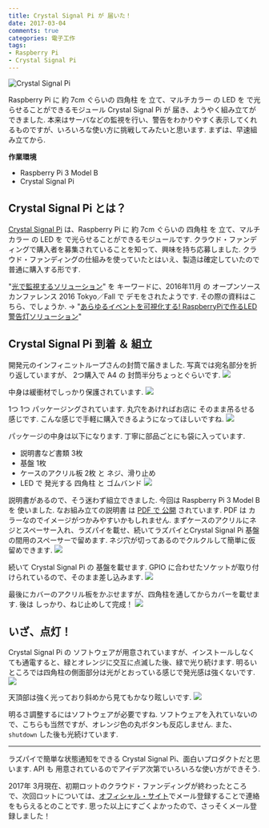 ```yaml
---
title: Crystal Signal Pi が 届いた！
date: 2017-03-04
comments: true
categories: 電子工作
tags:
- Raspberry Pi
- Crystal Signal Pi
---
```


![](/images/raspi/crystal-signal-pi/crystal-signal-pi.png "Crystal Signal Pi")

Raspberry Pi に 約 7cm ぐらいの 四角柱 を 立て、マルチカラー の LED を で光らせることができるモジュール Crystal Signal Pi が 届き、ようやく組み立てができました. 本来はサーバなどの監視を行い、警告をわかりやすく表示してくれるものですが、いろいろな使い方に挑戦してみたいと思います. まずは、早速組み立てから.

**作業環境**
- Raspberry Pi 3 Model B
- Crystal Signal Pi


## Crystal Signal Pi とは？
[Crystal Signal Pi](http://crystal-signal.com/) は、Raspberry Pi に 約 7cm ぐらいの 四角柱 を 立て、マルチカラー の LED を で光らせることができるモジュールです.
クラウド・ファンディングで購入者を募集されていることを知って、興味を持ち応募しました. クラウド・ファンディングの仕組みを使っていたとはいえ、製造は確定していたので普通に購入する形です.

"[光で監視するソリューション](https://www.infiniteloop.co.jp/blog/2016/11/release-crystal-signal-pi/)" を キーワードに、2016年11月 の オープンソースカンファレンス 2016 Tokyo／Fall で デモをされたようです.
その際の資料はこちら、でしょうか. → "[あらゆるイベントを可視化する! RaspberryPiで作るLED警告灯ソリューション](https://www.slideshare.net/infinite_loop/raspberrypiled)"


## Crystal Signal Pi 到着 ＆ 組立
開発元のインフィニットループさんの封筒で届きました. 写真では宛名部分を折り返していますが、 2つ購入で A4 の 封筒半分ちょっとぐらいです.
![](/images/raspi/crystal-signal-pi/build/01.jpg)

中身は緩衝材でしっかり保護されています.
![](/images/raspi/crystal-signal-pi/build/02.jpg)

1つ 1つ パッケージングされています. 丸穴をあければお店に そのまま吊るせる感じです. こんな感じで手軽に購入できるようになってほしいですね.
![](/images/raspi/crystal-signal-pi/build/03.jpg)

パッケージの中身は以下になります. 丁寧に部品ごとにも袋に入っています.
- 説明書など書類 3枚
- 基盤 1枚
- ケースのアクリル板 2枚 と ネジ、滑り止め
- LED で 発光する 四角柱 と ゴムバンド
![](/images/raspi/crystal-signal-pi/build/04.jpg)

説明書があるので、そう迷わず組立できました. 今回は Raspberry Pi 3 Model B を 使いました. なお組み立ての説明書 は [PDF で 公開](http://crystal-signal.com/other/Crystal_Signal_Pi_construction.pdf) されています. PDF は カラーなのでイメージがつかみやすいかもしれません.
まずケースのアクリルにネジとスペーサー入れ、ラズパイを載せ、続いてラズパイとCrystal Signal Pi 基盤の間用のスペーサーで留めます. ネジ穴が切ってあるのでクルクルして簡単に仮留めできます.
![](/images/raspi/crystal-signal-pi/build/05.jpg)

続いて Crystal Signal Pi の 基盤を載せます. GPIO に合わせたソケットが取り付けられているので、そのまま差し込みます.
![](/images/raspi/crystal-signal-pi/build/06.jpg)

最後にカバーのアクリル板をかぶせますが、四角柱を通してからカバーを載せます. 後は しっかり、ねじ止めして完成！
![](/images/raspi/crystal-signal-pi/build/07.jpg)


## いざ、点灯！
Crystal Signal Pi の ソフトウェアが用意されていますが、インストールしなくても通電すると、緑とオレンジに交互に点滅した後、緑で光り続けます.
明るいところでは四角柱の側面部分は光がとおっている感じで発光感は強くないです.
![](/images/raspi/crystal-signal-pi/build/08.jpg)

天頂部は強く光っており斜めから見てもかなり眩しいです.
![](/images/raspi/crystal-signal-pi/build/09.jpg)

明るさ調整するにはソフトウェアが必要ですね. ソフトウェアを入れていないので、こちらも当然ですが、オレンジ色の丸ボタンも反応しません. また、`shutdown` した後も光続けています.


- - - -
ラズパイで簡単な状態通知をできる Crystal Signal Pi、面白いプロダクトだと思います. API も 用意されているのでアイデア次第でいろいろな使い方ができそう.

2017年 3月現在、初期ロットのクラウド・ファンディングが終わったところで、次回ロットについては、[オフィシャル・サイト](http://crystal-signal.com/)でメール登録することで連絡をもらえるとのことです. 思った以上にすごくよかったので、さっそくメール登録しました！
